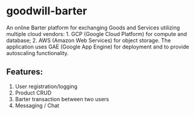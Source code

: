 # goodwill-barter
An online Barter platform for exchanging Goods and Services utilizing multiple cloud vendors: 1. GCP (Google Cloud Platform) for compute and database; 2. AWS (Amazon Web Services) for object storage. The application uses GAE (Google App Engine) for deployment and to provide autoscaling functionality.

## Features:
1. User registration/logging
2. Product CRUD
3. Barter transaction between two users
4. Messaging / Chat
